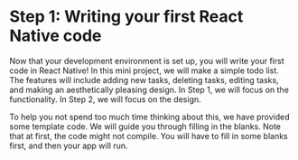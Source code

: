 # Step 1: Writing your first React Native code
Now that your development environment is set up, you will write your first code in React Native! In this mini project, we will make a simple todo list. The features will include adding new tasks, deleting tasks, editing tasks, and making an aesthetically pleasing design. In Step 1, we will focus on the functionality. In Step 2, we will focus on the design.

To help you not spend too much time thinking about this, we have provided some template code. We will guide you through filling in the blanks. Note that at first, the code might not compile. You will have to fill in some blanks first, and then your app will run.